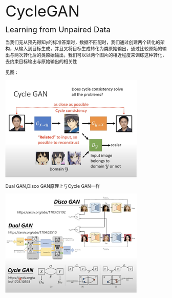 <font size=8>CycleGAN</font>



<font size=5>Learning from Unpaired Data</font>



当我们无从预先得知y的标准答案时，数据不匹配时，我们通过创建两个转化的架构，从输入到目标生成，并且又将目标生成转化为类原始输出，通过比较原始的输出与两次转化后的类原始输出，我们可以以两个图片的相近程度来训练这种转化，去约束目标输出与原始输出的相关性

见图：

<img src="../深度学习笔记（理论）/imgCollect/CycleGAN(1).png" alt="CycleGAN(1)" style="zoom:40%;" />

Dual GAN,Disco GAN原理上与Cycle GAN一样

<img src="../深度学习笔记（理论）/imgCollect/CycleGAN(2).png" alt="CycleGAN(2)" style="zoom:40%;" />





